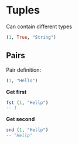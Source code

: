 # Tuples

Can contain different types
```haskell
(1, True, "String")
```

## Pairs
Pair definition:
```haskell
(1, "Hello")
```

**Get first**
```haskell
fst (1, "Hellp")
-- 1
```

**Get second**
```haskell
snd (1, "Hellp")
-- "Hellp"
```